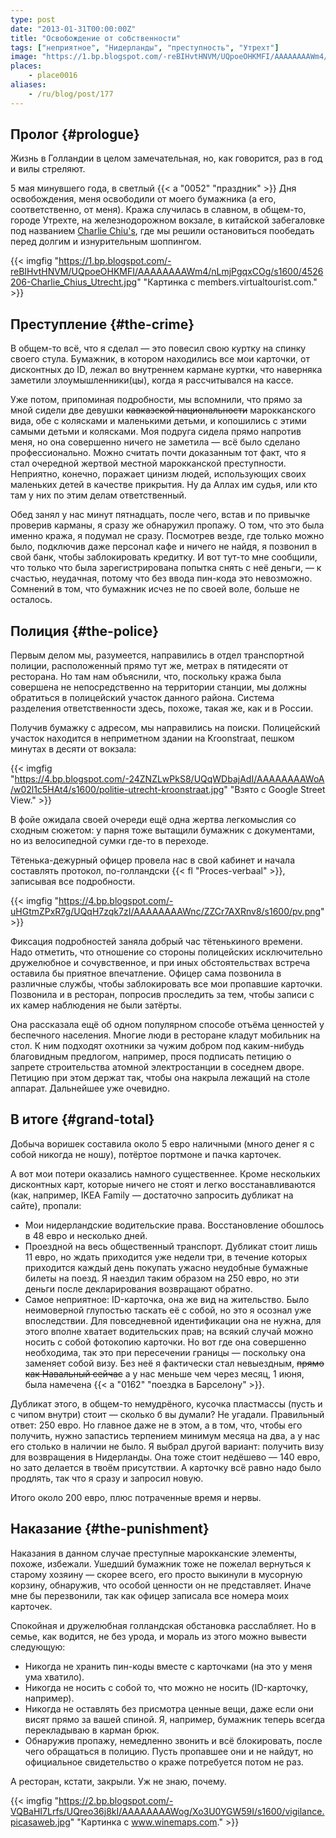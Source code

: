 ```yaml
---
type: post
date: "2013-01-31T00:00:00Z"
title: "Освобождение от собственности"
tags: ["неприятное", "Нидерланды", "преступность", "Утрехт"]
image: "https://1.bp.blogspot.com/-reBIHvtHNVM/UQpoeOHKMFI/AAAAAAAAWm4/nLmjPgqxCOg/s1600/4526206-Charlie_Chius_Utrecht.jpg"
places:
    - place0016
aliases:
    - /ru/blog/post/177
---
```


## Пролог {#prologue}

Жизнь в Голландии в целом замечательная, но, как говорится, раз в год и вилы стреляют.

5 мая минувшего года, в светлый {{< a "0052" "праздник" >}} Дня освобождения, меня освободили от моего бумажника (а его, соответственно, от меня). Кража случилась в славном, в общем-то, городе Утрехте, на железнодорожном вокзале, в китайской забегаловке под названием [Charlie Chiu's](http://www.charliechiu.nl/), где мы решили остановиться пообедать перед долгим и изнурительным шоппингом.

{{< imgfig "https://1.bp.blogspot.com/-reBIHvtHNVM/UQpoeOHKMFI/AAAAAAAAWm4/nLmjPgqxCOg/s1600/4526206-Charlie_Chius_Utrecht.jpg" "Картинка с members.virtualtourist.com." >}}

<!--more-->

## Преступление {#the-crime}

В общем-то всё, что я сделал — это повесил свою куртку на спинку своего стула. Бумажник, в котором находились все мои карточки, от дисконтных до ID, лежал во внутреннем кармане куртки, что наверняка заметили злоумышленники(цы), когда я рассчитывался на кассе.

Уже потом, припоминая подробности, мы вспомнили, что прямо за мной сидели две девушки ~~кавказской национальности~~ марокканского вида, обе с колясками и маленькими детьми, и копошились с этими самыми детьми и колясками. Моя подруга сидела прямо напротив меня, но она совершенно ничего не заметила — всё было сделано профессионально. Можно считать почти доказанным тот факт, что я стал очередной жертвой местной марокканской преступности. Неприятно, конечно, поражает цинизм людей, использующих своих маленьких детей в качестве прикрытия. Ну да Аллах им судья, или кто там у них по этим делам ответственный.

Обед занял у нас минут пятнадцать, после чего, встав и по привычке проверив карманы, я сразу же обнаружил пропажу. О том, что это была именно кража, я подумал не сразу. Посмотрев везде, где только можно было, подключив даже персонал кафе и ничего не найдя, я позвонил в свой банк, чтобы заблокировать кредитку. И вот тут-то мне сообщили, что только что была зарегистрирована попытка снять с неё деньги, — к счастью, неудачная, потому что без ввода пин-кода это невозможно. Сомнений в том, что бумажник исчез не по своей воле, больше не осталось.

## Полиция {#the-police}

Первым делом мы, разумеется, направились в отдел транспортной полиции, расположенный прямо тут же, метрах в пятидесяти от ресторана. Но там нам объяснили, что, поскольку кража была совершена не непосредственно на территории станции, мы должны обратиться в полицейский участок данного района. Система разделения ответственности здесь, похоже, такая же, как и в России.

Получив бумажку с адресом, мы направились на поиски. Полицейский участок находится в неприметном здании на Kroonstraat, пешком минутах в десяти от вокзала:

{{< imgfig "https://4.bp.blogspot.com/-24ZNZLwPkS8/UQqWDbajAdI/AAAAAAAAWoA/w02l1c5HAt4/s1600/politie-utrecht-kroonstraat.jpg" "Взято с Google Street View." >}}

В фойе ожидала своей очереди ещё одна жертва легкомыслия со сходным сюжетом: у парня тоже вытащили бумажник с документами, но из велосипедной сумки где-то в переходе.

Тётенька-дежурный офицер провела нас в свой кабинет и начала составлять протокол, по-голландски {{< fl "Proces-verbaal" >}}, записывая все подробности.

{{< imgfig "https://4.bp.blogspot.com/-uHGtmZPxR7g/UQqH7zqk7zI/AAAAAAAAWnc/ZZCr7AXRnv8/s1600/pv.png" >}}

Фиксация подробностей заняла добрый час тётенькиного времени. Надо отметить, что отношение со стороны полицейских исключительно дружелюбное и сочувственное, и при иных обстоятельствах встреча оставила бы приятное впечатление. Офицер сама позвонила в различные службы, чтобы заблокировать все мои пропавшие карточки. Позвонила и в ресторан, попросив проследить за тем, чтобы записи с их камер наблюдения не были затёрты.

Она рассказала ещё об одном популярном способе отъёма ценностей у беспечного населения. Многие люди в ресторане кладут мобильник на стол. К ним подходят охотники за чужим добром под каким-нибудь благовидным предлогом, например, прося подписать петицию о запрете строительства атомной электростанции в соседнем дворе. Петицию при этом держат так, чтобы она накрыла лежащий на столе аппарат. Дальнейшее уже очевидно.

## В итоге {#grand-total}

Добыча воришек составила около 5 евро наличными (много денег я с собой никогда не ношу), потёртое портмоне и пачка карточек.

А вот мои потери оказались намного существеннее. Кроме нескольких дисконтных карт, которые ничего не стоят и легко восстанавливаются (как, например, IKEA Family — достаточно запросить дубликат на сайте), пропали:

 * Мои нидерландские водительские права. Восстановление обошлось в 48 евро и несколько дней.
 * Проездной на весь общественный транспорт. Дубликат стоит лишь 11 евро, но ждать приходится уже недели три, в течение которых приходится каждый день покупать ужасно неудобные бумажные билеты на поезд. Я наездил таким образом на 250 евро, но эти деньги после декларирования возвращают обратно.
 * Самое неприятное: ID-карточка, она же вид на жительство. Было неимоверной глупостью таскать её с собой, но это я осознал уже впоследствии. Для повседневной идентификации она не нужна, для этого вполне хватает водительских прав; на всякий случай можно носить с собой фотокопию карточки. Но вот где она совершенно необходима, так это при пересечении границы — поскольку она заменяет собой визу. Без неё я фактически стал невыездным, ~~прямо как Навальный сейчас~~ а у нас меньше чем через месяц, 1 июня, была намечена {{< a "0162" "поездка в Барселону" >}}.

  Дубликат этого, в общем-то немудрёного, кусочка пластмассы (пусть и с чипом внутри) стоит — сколько б вы думали? Не угадали. Правильный ответ: 250 евро. Но главное даже не в этом, а в том, что, чтобы его получить, нужно запастись терпением минимум месяца на два, а у нас его столько в наличии не было. Я выбрал другой вариант: получить визу для возвращения в Нидерланды. Она тоже стоит недёшево — 140 евро, но зато делается в твоём присутствии. А карточку всё равно надо было продлять, так что я сразу и запросил новую.

Итого около 200 евро, плюс потраченные время и нервы.

## Наказание {#the-punishment}

Наказания в данном случае преступные марокканские элементы, похоже, избежали. Ушедший бумажник тоже не пожелал вернуться к старому хозяину — скорее всего, его просто выкинули в мусорную корзину, обнаружив, что особой ценности он не представляет. Иначе мне бы перезвонили, так как офицер записала все номера моих карточек.

Спокойная и дружелюбная голландская обстановка расслабляет. Но в семье, как водится, не без урода, и мораль из этого можно вывести следующую:

 * Никогда не хранить пин-коды вместе с карточками (на это у меня ума хватило).
 * Никогда не носить с собой то, что можно не носить (ID-карточку, например).
 * Никогда не оставлять без присмотра ценные вещи, даже если они висят прямо за вашей спиной. Я, например, бумажник теперь всегда перекладываю в карман брюк.
 * Обнаружив пропажу, немедленно звонить и всё блокировать, после чего обращаться в полицию. Пусть пропавшее они и не найдут, но официальное свидетельство о краже потребуется потом не раз.

А ресторан, кстати, закрыли. Уж не знаю, почему.

{{< imgfig "https://2.bp.blogspot.com/-VQBaHI7Lrfs/UQreo36j8kI/AAAAAAAAWog/Xo3U0YGW59I/s1600/vigilance.picasaweb.jpg" "Картинка с www.winemaps.com." >}}

